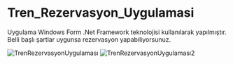 # Tren_Rezervasyon_Uygulamasi
  Uygulama Windows Form .Net Framework teknolojisi kullanılarak yapılmıştır.
  Belli başlı şartlar uygunsa rezervasyon yapabiliyorsunuz.
  
![TrenRezervasyonUygulaması](https://user-images.githubusercontent.com/93928479/169282990-a3c05610-5ce2-4030-9638-40cf7d2feb39.png) ![TrenRezervasyonUygulaması2](https://user-images.githubusercontent.com/93928479/169283032-05133cbe-7787-4b4c-a655-948b296a7f9d.png)


